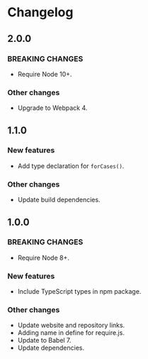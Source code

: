 # Changelog

## 2.0.0

### BREAKING CHANGES

- Require Node 10+.

### Other changes

- Upgrade to Webpack 4.


## 1.1.0

### New features

- Add type declaration for `forCases()`.

### Other changes

- Update build dependencies.


## 1.0.0

### BREAKING CHANGES

- Require Node 8+.

### New features

- Include TypeScript types in npm package.

### Other changes

- Update website and repository links.
- Adding name in define for require.js.
- Update to Babel 7.
- Update dependencies.
